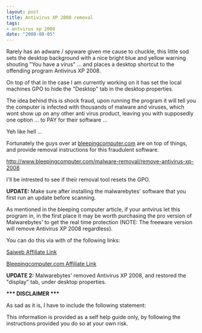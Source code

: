 ```yaml
--- 
layout: post
title: Antivirus XP 2008 removal
tags: 
- antvirus xp 2008
date: "2008-08-05"
---
```

Rarely has an adware / spyware given me cause to chuckle, this little sod sets the desktop background with a nice bright blue and yellow warning shouting "You have a virus" ... and places a desktop shortcut to the offending program Antivirus XP 2008.

On top of that in the case I am currently working on it has set the local machines GPO to hide the "Desktop" tab in the desktop properties.

The idea behind this is shock fraud, upon running the program it will tell you the computer is infected with thousands of malware and viruses, which wont show up on any other anti virus product, leaving you with supposedly one option ... to PAY for their software ...

Yeh like hell ...

Fortunately the guys over at <a href="http://www.bleepingcomputer.com">bleepingcomputer.com</a> are on top of things, and provide removal instructions for this fraudulent software.

<a href="http://www.bleepingcomputer.com/malware-removal/remove-antivirus-xp-2008">http://www.bleepingcomputer.com/malware-removal/remove-antivirus-xp-2008</a>

I'll be intrested to see if their removal tool resets the GPO.

<strong>UPDATE:</strong> Make sure after installing the malwarebytes' software that you first run an update before scanning.

As mentioned in the bleeping computer article, if your antvirus let this program in, in the first place it may be worth purchasing the pro version of Malwarebytes' to get the real time protection (NOTE: The freeware version will remove Antivirus XP 2008 regardless).

You can do this via with of the following links:

<a href="https://www.cleverbridge.com/342/?affiliate=2235&cart=29945&scope=checkout">Saiweb Affiliate Link</a>

<a href="https://www.cleverbridge.com/342/?affiliate=1878&cart=29945&scope=checkout">Bleepingcomputer.com Affiliate Link</a>

<strong>UPDATE 2:</strong> Malwarebytes' removed Antivirus XP 2008, and restored the "display" tab, under desktop properties.


<strong>*** DISCLAIMER ***</strong>

As sad as it is, I have to include the following statement:

This information is provided as a self help guide only, by following the instructions provided you do so at your own risk.
